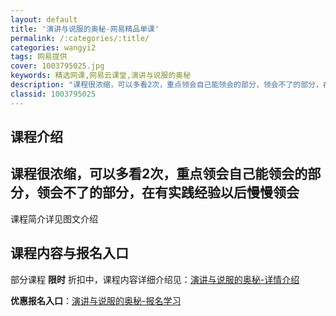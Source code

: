 ```yaml
---
layout: default
title: '演讲与说服的奥秘-网易精品单课'
permalink: /:categories/:title/
categories: wangyi2
tags: 网易提供
cover: 1003795025.jpg
keywords: 精选网课,网易云课堂,演讲与说服的奥秘
description: "课程很浓缩，可以多看2次，重点领会自己能领会的部分，领会不了的部分，在有实践经验以后慢慢领会-------------------------------------------------"
classid: 1003795025
---
```


## 课程介绍

课程很浓缩，可以多看2次，重点领会自己能领会的部分，领会不了的部分，在有实践经验以后慢慢领会
-------------------------------------------------------
课程简介详见图文介绍

## 课程内容与报名入口

部分课程 **限时** 折扣中，课程内容详细介绍见：[演讲与说服的奥秘-详情介绍](https://study.163.com/course/introduction/1003795025.htm?share=1&shareId=1025206652&utm_campaign=share&utm_medium=iphoneShare&utm_source=&utm_u=1025206652)

**优惠报名入口**：[演讲与说服的奥秘-报名学习](https://study.163.com/course/introduction/1003795025.htm?share=1&shareId=1025206652&utm_campaign=share&utm_medium=iphoneShare&utm_source=&utm_u=1025206652)

